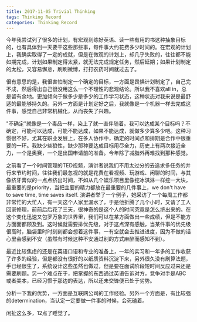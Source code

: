```yaml
---
title: 2017-11-05 Trivial Thinking
tags: Thinking Record
categories: Thinking Record
---
```


今年我尝试列了很多的计划，有宏观到练好英语、读一些有用的书这种抽象目标的，也有具体到一天要干这些那些事，每件事大约花费多少时间的。在宏观的计划上，我确实取得了一定的成就，但是在微观的计划上，却几乎失败的，往往都不能如期完成，计划如果制定得太紧，就无法完成规定任务，然后延期；如果计划制定的太松，又容易懈怠，刷刷微博，打打农药时间就过去了。

很有意思的是，我很害怕制定一个确定的目标，一方面是畏惧计划制定了，自己完不成，然后得出自己很没用这么一个不理性的悲观结论。所以我不喜欢all in，总是留有余地。更加倾向于做多少是多少的工作学习状态，这种状态对我来说是最舒适的最能够持久的。另外一方面是计划定好之后，我就像是一个机器一样去完成这件事，感觉自己非常机械化，从而丧失了兴趣。

"不确定"就像是一个毒品一样，染上了就一直伴随着。我可以达成某个目标吗？不确定，可能可以达成，可能不能达成，如果不能达成，就做多少算多少吧。这种习惯很不好，尤其在职业发展上，在多人协作中，确定的时间点和排期是合作中很重要的一环。我缺少些狼性，缺少那种要达成目标用尽全力，历史上有两次接近全力，一个是奥赛，一个是出国申请前的准备。今年除了减脂外再难找到那种感觉。

之前看了一个时间管理的TED视频，演讲者说我们不用太过分的去追求多任务的并行来节约时间，往往我们最忽视的就是花费在看视频、玩游戏、闲聊的时间，与其像挤牙膏似的一点点挤出时间，不如从几个娱乐项目里像挖冰淇淋一样挖一大块，最重要的是priority，当把主要的精力都放在最重要的几件事上，we don't have to save time, time saves itself. 演讲者举了一个例子，她采访了一个每周工作都非常忙的大忙人，有一天这个人家里漏水了，于是他折腾了几个小时，又请了工人回家修理，前前后后花了三天，很神奇的是这个人的时间究竟是怎么挤出来的。在这个变化迅速又包罗万象的世界里，我们可以在某方面做出一些成绩，但是不能方方面面都顾及到。这时候就需要排优先级，对于这点深有感触，当某件事的优先级很高时，脑袋里时时刻刻都会想着这件事，一有空就会去推进进度，因为不做的话心里会感到不安（虽然有时候这种不安通过别的方式麻醉而感知不到）。

最近比较焦虑的还是在英语口语和专业的准备上，一年的实习和一年多的工作收获了许多的经验，但是都没有很好的以纸质资料沉淀下来，另外很久没有刷算法题，手已经很生了，系统设计这些虽然也做过，但是要在面试阶段短时间反应过来还是需要刷题。另一个难点在于，把掌握的东西通过英语告诉对方，竞争对手是ABC或者美本，已经习惯于那边的表达，所以还未交锋便已处于劣势。

分析一下我的优势，一方面是互联网公司的工作经验。另外一个方面是，有比较强的determination，当认定一定要做一件事的时候，会死磕着。

闲扯这么多，12点了睡觉了。